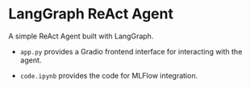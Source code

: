 # LangGraph ReAct Agent

A simple ReAct Agent built with LangGraph.

- `app.py` provides a Gradio frontend interface for interacting with the agent.

- `code.ipynb` provides the code for MLFlow integration.
